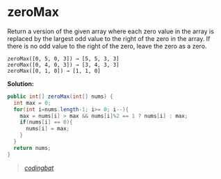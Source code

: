 # zeroMax

Return a version of the given array where each zero value in the array is replaced by the largest odd value to the right of the zero in the array. If there is no odd value to the right of the zero, leave the zero as a zero.

```
zeroMax([0, 5, 0, 3]) → [5, 5, 3, 3]
zeroMax([0, 4, 0, 3]) → [3, 4, 3, 3]
zeroMax([0, 1, 0]) → [1, 1, 0]
```

**Solution:**

```java
public int[] zeroMax(int[] nums) {
  int max = 0;
  for(int i=nums.length-1; i>= 0; i--){
    max = nums[i] > max && nums[i]%2 == 1 ? nums[i] : max;
    if(nums[i] == 0){
      nums[i] = max;
    }
  }
  return nums;
}
```

> _[codingbat](https://codingbat.com/prob/p187050)_